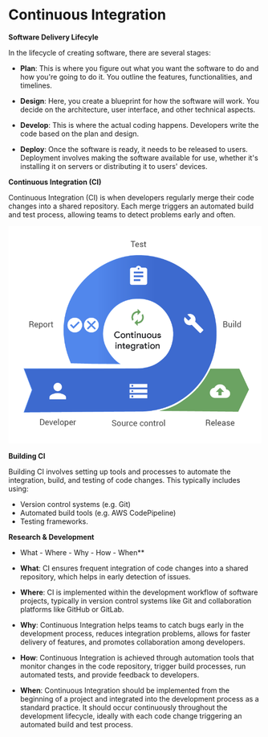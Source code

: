 # Continuous Integration

**Software Delivery Lifecyle**

In the lifecycle of creating software, there are several stages:

- **Plan**: This is where you figure out what you want the software to do and how you're going to do it. You outline the features, functionalities, and timelines.

- **Design**: Here, you create a blueprint for how the software will work. You decide on the architecture, user interface, and other technical aspects.

- **Develop**: This is where the actual coding happens. Developers write the code based on the plan and design.

- **Deploy**: Once the software is ready, it needs to be released to users. Deployment involves making the software available for use, whether it's installing it on servers or distributing it to users' devices.

**Continuous Integration (CI)**

Continuous Integration (CI) is when developers regularly merge their code changes into a shared repository. Each merge triggers an automated build and test process, allowing teams to detect problems early and often.

<img src="./assets/image.png">


**Building CI**

Building CI involves setting up tools and processes to automate the integration, build, and testing of code changes. This typically includes using:
- Version control systems (e.g. Git)
- Automated build tools (e.g. AWS CodePipeline)
- Testing frameworks.

**Research & Development**
 - What - Where - Why - How - When**

- **What**: CI ensures frequent integration of code changes into a shared repository, which helps in early detection of issues.

- **Where**: CI is implemented within the development workflow of software projects, typically in version control systems like Git and collaboration platforms like GitHub or GitLab.

- **Why**: Continuous Integration helps teams to catch bugs early in the development process, reduces integration problems, allows for faster delivery of features, and promotes collaboration among developers.

- **How**: Continuous Integration is achieved through automation tools that monitor changes in the code repository, trigger build processes, run automated tests, and provide feedback to developers.

- **When**: Continuous Integration should be implemented from the beginning of a project and integrated into the development process as a standard practice. It should occur continuously throughout the development lifecycle, ideally with each code change triggering an automated build and test process.